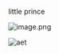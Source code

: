little prince

![image.png](C:/Users/Ting/Documents/Elec/marker/markerElec/DataSystem/Articles/4c3ebc86-6f08-4bd4-81fd-be293f7f83e4/11faa8f5-a1f3-41df-9c49-80fdb72bf68b.png)

![aet](C:/Users/Ting/Documents/Elec/marker/markerElec/DataSystem/Articles/4c3ebc86-6f08-4bd4-81fd-be293f7f83e4/c29d6d51-fa43-4da6-b756-e4d5a6201b31.png)